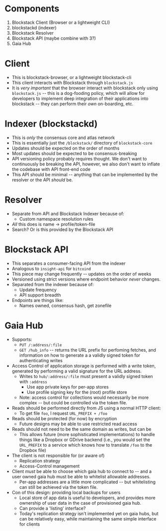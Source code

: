 
# Components

1. Blockstack Client (Browser or a lightweight CLI)
2. blockstackd (indexer)
3. Blockstack Resolver
4. Blockstack API (maybe combine with 3?)
5. Gaia Hub

# Client

* This is blockstack-browser, or a lightweight blockstack-cli
* This client interacts with Blockstack through `blockstack.js`
* It is *very important* that the browser interact with blockstack only using `blockstack.js` -- this is a dog-fooding policy, which will allow for developers to implement deep integration of their applications into blockstack -- they can perform their _own_ on-boarding, etc.

# Indexer (blockstackd)

* This is _only_ the consensus core and atlas network
* This is essentially just the `/blockstack/` directory of `blockstack-core`
* Updates should be expected on the order of months
* Most updates should be expected to be consensus-breaking
* API versioning policy probably requires thought. We don't want to continuously be breaking the API, however, we also don't want to inflate the codebase with API front-end code
* This API should be minimal -- anything that can be implemented by the resolver or the API _should_ be.

# Resolver

* Separate from API and Blockstack Indexer because of:
  * Custom namespace resolution rules
* _All_ this does is name -> profile/token-file
* Search? Or is this provided by the Blockstack API 

# Blockstack API

* This separates a consumer-facing API from the indexer
* Analogous to `insight-api` for `bitcoind`
* This piece may change frequently -- updates on the order of weeks
* Versioned using strict versions where endpoint behavior *never* changes.
* Separated from the indexer because of:
  * Update frequency
  * API support breadth
* Endpoints are things like:
  * Names owned, consensus hash, get zonefile

# Gaia Hub
* Supports:
  * `PUT /:address/:file`
  * `GET /hub_info` -- returns the URL prefix for perfoming fetches, and information on how to generate a a validly signed token for authenticating writes
* Access Control of application storage is performed with a write token, generated by performing a valid signature for the URL address.
  * Writes to `hub/:address/:file` must present a validly signed token with `:address`
    * Use app private keys for per-app stores
    * Use profile signing key for the (root) profile store
  * Note: access control for collections would necessarily be more complex -- but could be controlled via the token file.
* Reads should be performed directly from JS using a normal HTTP client:
  * To get file `foo`, I request `URL_PREFIX + /foo`
* Reads should be protected (for now) by encryption
  * Future designs may be able to use restricted read access
* Reads should not need to be the same domain as writes, but can be
  * This allows future (more sophisticated implementations) to handle things like a Dropbox or GDrive backend (i.e., you would set the `URL_PREFIX` to a service which knows how to translate `/foo` to the Dropbox file)
* The client is not responsible for (or aware of)
  * Replication strategy
  * Access-Control management
* Client _must_ be able to choose which gaia hub to connect to -- and a user owned gaia hub must be able to whitelist allowable addresses.
  * Per-app addresses are a little more complicated -- but whitelisting can still be achieved via the token file. 
* Con of this design: providing local backups for users
  * Local store of app data is useful to developers, and provides more ownership of user data in the case of provisioned gaia hub.
  * Can provide a 'listing' interface?
  * Today's replication strategy isn't implemented yet on gaia hubs, but can be relatively easy, while maintaining the same simple interface for clients
